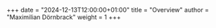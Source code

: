 +++
date = "2024-12-13T12:00:00+01:00"
title = "Overview"
author = "Maximilian Dörnbrack"
weight = 1
+++
